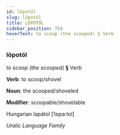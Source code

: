 ```yaml
---
id: löpotöl
slug: löpotöl
title: LÖPOTÖL
sidebar_position: 754
hoverText: to scoop (the scooped) § Verb
---
```


### löpotöl

*to scoop (the scooped)* **§** Verb

**Verb**: to scoop/shovel

**Noun**: the scooped/shoveled

**Modifier**: scoopable/shovelable

Hungarian lapátol [ˈlɒpaːtol]

*Uralic Language Family*